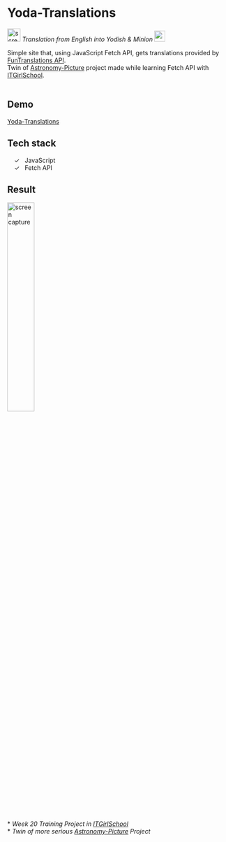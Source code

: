 # Yoda-Translations
<img width="30px" alt="screen capture" src="../main/assets/img/baby-yoda.gif"> _Translation from English into Yodish & Minion_ <img width="25px" alt="screen capture" src="../main/assets/img/ugh_minion.png">

Simple site that, using JavaScript Fetch API, gets translations provided by [FunTranslations API]. <br>Twin of [Astronomy-Picture] project made while learning Fetch API with [ITGirlSchool].
<br><br> 

## Demo
[Yoda-Translations]

## Tech stack

&nbsp;&nbsp;&nbsp;&nbsp;&check;&nbsp;&nbsp; JavaScript<br>
&nbsp;&nbsp;&nbsp;&nbsp;&check;&nbsp;&nbsp; Fetch API<br>

## Result
<img width="35%" alt="screen capture" src="../main/assets/img/captureweb.jpeg">


<br><br> 
\* _Week 20 Training Project in [ITGirlSchool]_ 
<br>
\* _Twin of more serious [Astronomy-Picture] Project_ 
  

   [ITGirlSchool]: <https://itgirlschool.com/en>
   [Yoda-Translations]: <https://alenagm.github.io/Yoda-Translations/>
   [Astronomy-Picture]: <https://github.com/AlenaGM/Astronomy-Picture>
   [FunTranslations API]:<https://api.funtranslations.com/>

